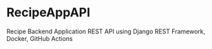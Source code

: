 # RecipeAppAPI
Recipe Backend Application REST API using Django REST Framework, Docker, GitHub Actions
